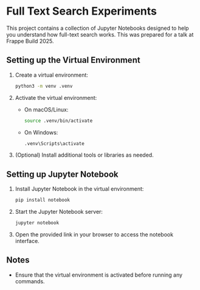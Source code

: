 # Full Text Search Experiments

This project contains a collection of Jupyter Notebooks designed to help you understand how
full-text search works. This was prepared for a talk at Frappe Build 2025.

## Setting up the Virtual Environment

1. Create a virtual environment:
   ```bash
   python3 -m venv .venv
   ```

2. Activate the virtual environment:
   - On macOS/Linux:
     ```bash
     source .venv/bin/activate
     ```
   - On Windows:
     ```bash
     .venv\Scripts\activate
     ```

3. (Optional) Install additional tools or libraries as needed.

## Setting up Jupyter Notebook

1. Install Jupyter Notebook in the virtual environment:
   ```bash
   pip install notebook
   ```

2. Start the Jupyter Notebook server:
   ```bash
   jupyter notebook
   ```

3. Open the provided link in your browser to access the notebook interface.

## Notes

- Ensure that the virtual environment is activated before running any commands.
